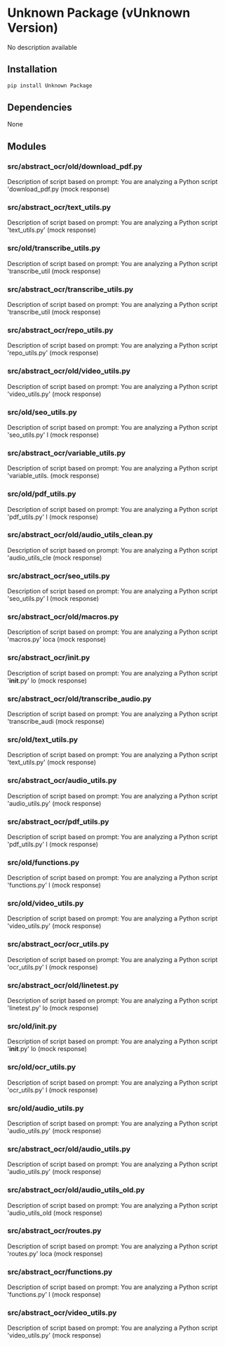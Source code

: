 # Unknown Package (vUnknown Version)

No description available

## Installation

```bash
pip install Unknown Package
```

## Dependencies

None

## Modules

### src/abstract_ocr/old/download_pdf.py

Description of script based on prompt: You are analyzing a Python script 'download_pdf.py (mock response)

### src/abstract_ocr/text_utils.py

Description of script based on prompt: You are analyzing a Python script 'text_utils.py'  (mock response)

### src/old/transcribe_utils.py

Description of script based on prompt: You are analyzing a Python script 'transcribe_util (mock response)

### src/abstract_ocr/transcribe_utils.py

Description of script based on prompt: You are analyzing a Python script 'transcribe_util (mock response)

### src/abstract_ocr/repo_utils.py

Description of script based on prompt: You are analyzing a Python script 'repo_utils.py'  (mock response)

### src/abstract_ocr/old/video_utils.py

Description of script based on prompt: You are analyzing a Python script 'video_utils.py' (mock response)

### src/old/seo_utils.py

Description of script based on prompt: You are analyzing a Python script 'seo_utils.py' l (mock response)

### src/abstract_ocr/variable_utils.py

Description of script based on prompt: You are analyzing a Python script 'variable_utils. (mock response)

### src/old/pdf_utils.py

Description of script based on prompt: You are analyzing a Python script 'pdf_utils.py' l (mock response)

### src/abstract_ocr/old/audio_utils_clean.py

Description of script based on prompt: You are analyzing a Python script 'audio_utils_cle (mock response)

### src/abstract_ocr/seo_utils.py

Description of script based on prompt: You are analyzing a Python script 'seo_utils.py' l (mock response)

### src/abstract_ocr/old/macros.py

Description of script based on prompt: You are analyzing a Python script 'macros.py' loca (mock response)

### src/abstract_ocr/__init__.py

Description of script based on prompt: You are analyzing a Python script '__init__.py' lo (mock response)

### src/abstract_ocr/old/transcribe_audio.py

Description of script based on prompt: You are analyzing a Python script 'transcribe_audi (mock response)

### src/old/text_utils.py

Description of script based on prompt: You are analyzing a Python script 'text_utils.py'  (mock response)

### src/abstract_ocr/audio_utils.py

Description of script based on prompt: You are analyzing a Python script 'audio_utils.py' (mock response)

### src/abstract_ocr/pdf_utils.py

Description of script based on prompt: You are analyzing a Python script 'pdf_utils.py' l (mock response)

### src/old/functions.py

Description of script based on prompt: You are analyzing a Python script 'functions.py' l (mock response)

### src/old/video_utils.py

Description of script based on prompt: You are analyzing a Python script 'video_utils.py' (mock response)

### src/abstract_ocr/ocr_utils.py

Description of script based on prompt: You are analyzing a Python script 'ocr_utils.py' l (mock response)

### src/abstract_ocr/old/linetest.py

Description of script based on prompt: You are analyzing a Python script 'linetest.py' lo (mock response)

### src/old/__init__.py

Description of script based on prompt: You are analyzing a Python script '__init__.py' lo (mock response)

### src/old/ocr_utils.py

Description of script based on prompt: You are analyzing a Python script 'ocr_utils.py' l (mock response)

### src/old/audio_utils.py

Description of script based on prompt: You are analyzing a Python script 'audio_utils.py' (mock response)

### src/abstract_ocr/old/audio_utils.py

Description of script based on prompt: You are analyzing a Python script 'audio_utils.py' (mock response)

### src/abstract_ocr/old/audio_utils_old.py

Description of script based on prompt: You are analyzing a Python script 'audio_utils_old (mock response)

### src/abstract_ocr/routes.py

Description of script based on prompt: You are analyzing a Python script 'routes.py' loca (mock response)

### src/abstract_ocr/functions.py

Description of script based on prompt: You are analyzing a Python script 'functions.py' l (mock response)

### src/abstract_ocr/video_utils.py

Description of script based on prompt: You are analyzing a Python script 'video_utils.py' (mock response)

